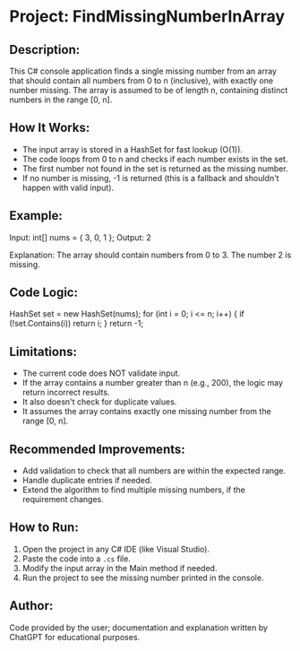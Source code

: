 # Project: FindMissingNumberInArray

## Description:
This C# console application finds a single missing number from an array that should contain all numbers from 0 to n (inclusive), with exactly one number missing. The array is assumed to be of length n, containing distinct numbers in the range [0, n].

## How It Works:
- The input array is stored in a HashSet for fast lookup (O(1)).
- The code loops from 0 to n and checks if each number exists in the set.
- The first number not found in the set is returned as the missing number.
- If no number is missing, -1 is returned (this is a fallback and shouldn't happen with valid input).

## Example:
Input:
int[] nums = { 3, 0, 1 };
Output:
2

Explanation:
The array should contain numbers from 0 to 3. The number 2 is missing.

## Code Logic:
HashSet<int> set = new HashSet<int>(nums);
for (int i = 0; i <= n; i++) {
    if (!set.Contains(i))
        return i;
}
return -1;

## Limitations:
- The current code does NOT validate input.
- If the array contains a number greater than n (e.g., 200), the logic may return incorrect results.
- It also doesn't check for duplicate values.
- It assumes the array contains exactly one missing number from the range [0, n].

## Recommended Improvements:
- Add validation to check that all numbers are within the expected range.
- Handle duplicate entries if needed.
- Extend the algorithm to find multiple missing numbers, if the requirement changes.

## How to Run:
1. Open the project in any C# IDE (like Visual Studio).
2. Paste the code into a `.cs` file.
3. Modify the input array in the Main method if needed.
4. Run the project to see the missing number printed in the console.

## Author:
Code provided by the user; documentation and explanation written by ChatGPT for educational purposes.
